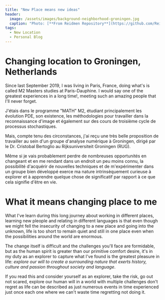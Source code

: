```yaml
---
title: "New Place means new ideas"
header:
  image: /assets/images/background-neighborhood-groningen.jpg
  caption: "Photo: [**From Reidmen Repository**](https://github.com/Reidmen)"
tags: 
  - New Location
  - Personal Blog
---
```


# Changing location to Groningen, Netherlands

Since last September 2019, I was living in Paris, France, doing what's is called M2 Masters studies at Paris-Dauphine. I would say one of the greatest experiences in a long time!, meeting such an amazing people that I'll never forget.

J'étais dans le programme "MATH" M2, étudiant principalement les évolution PDE, son existence, les méthodologies pour travailler dans la reconnaissance d'image et également sur des cours de troisième cycle de processus stochastiques.

Mais, compte tenu des circonstances, j'ai reçu une très belle proposition de travailler au sein d'un groupe d'analyse numérique à Groningen, dirigé par le Dr. Cristobal Bertoglio au Rijksuniversiteit Groningen (RUG).

Même si je vais probablement perdre de nombreuses opportunités en changeant et en me rendant dans un endroit un peu moins connu, la possibilité d'acquérir de nouvelles techniques et de m'expérimenter dans un groupe bien développé exerce ma nature intrinsèquement curieuse à explorer et à apprendre quelque chose de significatif par rapport à ce que cela signifie d'être en vie.

# What it means changing place to me

What I've learn during this long journey about working in different places, learning new pleople and relating in different languages is that even though we might fell the insecurity of changing to a new place and going into the unknown, life is too short to remain quiet and still in one place even when the possibilities around the world are enormous.

The change itself is difficult and the challenges you'll face are formidable, but as the human spirit is greater than our primitive comfort desire, it's in my duty as an explorer to capture what I've found is the greatest pleasure in life: *explore our will to create a surrounding nature that exerts history, culture and passion throughout society and language*.

If you read this and consider yourself as an explorer, take the risk, go out not scared, explore our human will in a world with multiple challenges don't regret as life can be described as just numerous events in time experienced just once each one where we can't waste time regretting not doing it.
